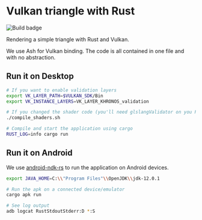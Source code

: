 # Vulkan triangle with Rust

![Build badge](https://github.com/adrien-ben/vulkan-triangle-rs/workflows/Cross-platform%20build/badge.svg)

Rendering a simple triangle with Rust and Vulkan.

We use Ash for Vulkan binding. The code is all contained in one file and with no abstraction.

## Run it on Desktop

```sh
# If you want to enable validation layers
export VK_LAYER_PATH=$VULKAN_SDK/Bin
export VK_INSTANCE_LAYERS=VK_LAYER_KHRONOS_validation

# If you changed the shader code (you'll need glslangValidator on you PATH)
./compile_shaders.sh

# Compile and start the application using cargo
RUST_LOG=info cargo run
```

## Run it on Android

We use [android-ndk-rs][ndk-rs] to run the application on Android devices.

```sh
export JAVA_HOME=C:\\"Program Files"\\OpenJDK\\jdk-12.0.1

# Run the apk on a connected device/emulator
cargo apk run

# See log output
adb logcat RustStdoutStderr:D *:S
```

[ndk-rs]: https://github.com/rust-windowing/android-ndk-rs
